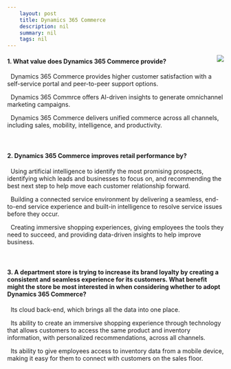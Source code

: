 ```yaml
---
    layout: post
    title: Dynamics 365 Commerce 
    description: nil
    summary: nil
    tags: nil
---
```



 <a target="_blank" href="https://docs.microsoft.com/en-us/learn/modules/dynamics-365-for-retail/6-knowledge-check/"><i class="fas fa-external-link-alt"></i> </a>
 <img align="right" src="https://docs.microsoft.com/en-us/learn/achievements/d365-for-retail.svg">
####  1. What value does Dynamics 365 Commerce provide?


<i class='far fa-square'></i> &nbsp;&nbsp;Dynamics 365 Commerce provides higher customer satisfaction with a self-service portal and peer-to-peer support options.

<i class='far fa-square'></i> &nbsp;&nbsp;Dynamics 365 Commrce offers AI-driven insights to generate omnichannel marketing campaigns.

<i class='fas fa-check-square' style='color: Dodgerblue;'></i> &nbsp;&nbsp;Dynamics 365 Commerce delivers unified commerce across all channels, including sales, mobility, intelligence, and productivity.
<br />
<br />
<br />

####  2. Dynamics 365 Commerce improves retail performance by?


<i class='far fa-square'></i> &nbsp;&nbsp;Using artificial intelligence to identify the most promising prospects, identifying which leads and businesses to focus on, and recommending the best next step to help move each customer relationship forward.

<i class='far fa-square'></i> &nbsp;&nbsp;Building a connected service environment by delivering a seamless, end-to-end service experience and built-in intelligence to resolve service issues before they occur.

<i class='fas fa-check-square' style='color: Dodgerblue;'></i> &nbsp;&nbsp;Creating immersive shopping experiences, giving employees the tools they need to succeed, and providing data-driven insights to help improve business.
<br />
<br />
<br />

####  3. A department store is trying to increase its brand loyalty by creating a consistent and seamless experience for its customers. What benefit might the store be most interested in when considering whether to adopt Dynamics 365 Commerce?


<i class='far fa-square'></i> &nbsp;&nbsp;Its cloud back-end, which brings all the data into one place.

<i class='fas fa-check-square' style='color: Dodgerblue;'></i> &nbsp;&nbsp;Its ability to create an immersive shopping experience through technology that allows customers to access the same product and inventory information, with personalized recommendations, across all channels.

<i class='far fa-square'></i> &nbsp;&nbsp;Its ability to give employees access to inventory data from a mobile device, making it easy for them to connect with customers on the sales floor.
<br />
<br />
<br />

